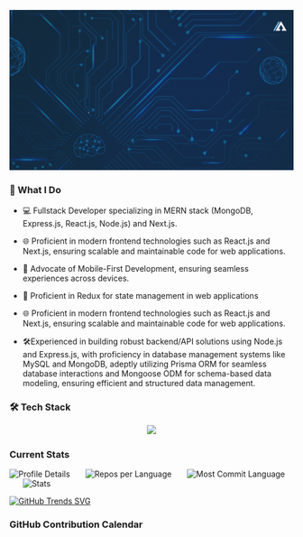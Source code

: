 ![](https://github.com/Abdullah-Al-Ovi/Abdullah-Al-Ovi/blob/main/assets/github_cover.gif)

### 🚀 What I Do

- 💻 Fullstack Developer specializing in MERN stack (MongoDB, Express.js, React.js, Node.js) and Next.js.
- 🌐 Proficient in modern frontend technologies such as React.js and Next.js, ensuring scalable and maintainable code for web applications.
- 📱 Advocate of Mobile-First Development, ensuring seamless experiences across devices.
- 🔄 Proficient in Redux for state management in web applications
- 🌐 Proficient in modern frontend technologies such as React.js and Next.js, ensuring scalable and maintainable code for web applications.

- 🛠️Experienced in building robust backend/API solutions using Node.js and Express.js, with proficiency in database management systems like MySQL and MongoDB, adeptly utilizing Prisma ORM for seamless database interactions and Mongoose ODM for schema-based data modeling, ensuring efficient and structured data management.


### 🛠️ Tech Stack
<p align="center">
  <a>
    <img src="https://skillicons.dev/icons?i=c,html,css,tailwind,javascript,react,redux,next,nodejs,express,mongodb,mysql,firebase,prisma" />
  </a>
</p>



### Current Stats

![Profile Details](http://github-profile-summary-cards.vercel.app/api/cards/profile-details?username=Abdullah-Al-Ovi&theme=dark) &nbsp;&nbsp;&nbsp;&nbsp;&nbsp; ![Repos per Language](http://github-profile-summary-cards.vercel.app/api/cards/repos-per-language?username=Abdullah-Al-Ovi&theme=dark) &nbsp;&nbsp;&nbsp;&nbsp;&nbsp; ![Most Commit Language](http://github-profile-summary-cards.vercel.app/api/cards/most-commit-language?username=Abdullah-Al-Ovi&theme=dark) &nbsp;&nbsp;&nbsp;&nbsp;&nbsp; ![Stats](http://github-profile-summary-cards.vercel.app/api/cards/stats?username=Abdullah-Al-Ovi&theme=dark)

[![GitHub Trends SVG](https://api.githubtrends.io/user/svg/Abdullah-Al-Ovi/langs)](https://githubtrends.io)

### GitHub Contribution Calendar








